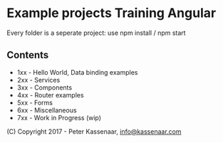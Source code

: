 # Example projects Training Angular

Every folder is a seperate project: use npm install / npm start

## Contents
- 1xx - Hello World, Data binding examples
- 2xx - Services
- 3xx - Components
- 4xx - Router examples
- 5xx - Forms
- 6xx - Miscellaneous
- 7xx - Work in Progress (wip)

 (C) Copyright 2017 - Peter Kassenaar, info@kassenaar.com
 